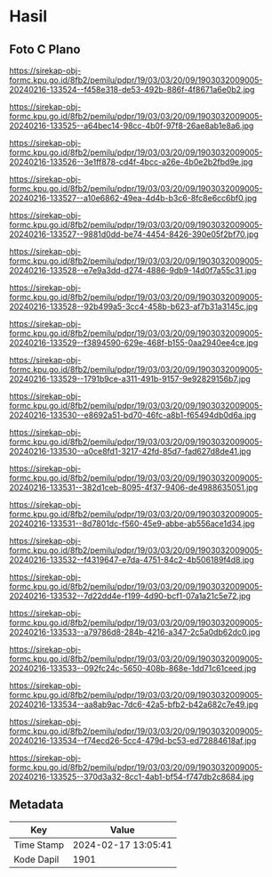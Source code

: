 # Hasil

## Foto C Plano

https://sirekap-obj-formc.kpu.go.id/8fb2/pemilu/pdpr/19/03/03/20/09/1903032009005-20240216-133524--f458e318-de53-492b-886f-4f8671a6e0b2.jpg

https://sirekap-obj-formc.kpu.go.id/8fb2/pemilu/pdpr/19/03/03/20/09/1903032009005-20240216-133525--a64bec14-98cc-4b0f-97f8-26ae8ab1e8a6.jpg

https://sirekap-obj-formc.kpu.go.id/8fb2/pemilu/pdpr/19/03/03/20/09/1903032009005-20240216-133526--3e1ff878-cd4f-4bcc-a26e-4b0e2b2fbd9e.jpg

https://sirekap-obj-formc.kpu.go.id/8fb2/pemilu/pdpr/19/03/03/20/09/1903032009005-20240216-133527--a10e6862-49ea-4d4b-b3c6-8fc8e6cc6bf0.jpg

https://sirekap-obj-formc.kpu.go.id/8fb2/pemilu/pdpr/19/03/03/20/09/1903032009005-20240216-133527--9881d0dd-be74-4454-8426-390e05f2bf70.jpg

https://sirekap-obj-formc.kpu.go.id/8fb2/pemilu/pdpr/19/03/03/20/09/1903032009005-20240216-133528--e7e9a3dd-d274-4886-9db9-14d0f7a55c31.jpg

https://sirekap-obj-formc.kpu.go.id/8fb2/pemilu/pdpr/19/03/03/20/09/1903032009005-20240216-133528--92b499a5-3cc4-458b-b623-af7b31a3145c.jpg

https://sirekap-obj-formc.kpu.go.id/8fb2/pemilu/pdpr/19/03/03/20/09/1903032009005-20240216-133529--f3894590-629e-468f-b155-0aa2940ee4ce.jpg

https://sirekap-obj-formc.kpu.go.id/8fb2/pemilu/pdpr/19/03/03/20/09/1903032009005-20240216-133529--1791b9ce-a311-491b-9157-9e92829156b7.jpg

https://sirekap-obj-formc.kpu.go.id/8fb2/pemilu/pdpr/19/03/03/20/09/1903032009005-20240216-133530--e8692a51-bd70-46fc-a8b1-f65494db0d6a.jpg

https://sirekap-obj-formc.kpu.go.id/8fb2/pemilu/pdpr/19/03/03/20/09/1903032009005-20240216-133530--a0ce8fd1-3217-42fd-85d7-fad627d8de41.jpg

https://sirekap-obj-formc.kpu.go.id/8fb2/pemilu/pdpr/19/03/03/20/09/1903032009005-20240216-133531--382d1ceb-8095-4f37-9406-de4988635051.jpg

https://sirekap-obj-formc.kpu.go.id/8fb2/pemilu/pdpr/19/03/03/20/09/1903032009005-20240216-133531--8d7801dc-f560-45e9-abbe-ab556ace1d34.jpg

https://sirekap-obj-formc.kpu.go.id/8fb2/pemilu/pdpr/19/03/03/20/09/1903032009005-20240216-133532--f4319647-e7da-4751-84c2-4b506189f4d8.jpg

https://sirekap-obj-formc.kpu.go.id/8fb2/pemilu/pdpr/19/03/03/20/09/1903032009005-20240216-133532--7d22dd4e-f199-4d90-bcf1-07a1a21c5e72.jpg

https://sirekap-obj-formc.kpu.go.id/8fb2/pemilu/pdpr/19/03/03/20/09/1903032009005-20240216-133533--a79786d8-284b-4216-a347-2c5a0db62dc0.jpg

https://sirekap-obj-formc.kpu.go.id/8fb2/pemilu/pdpr/19/03/03/20/09/1903032009005-20240216-133533--092fc24c-5650-408b-868e-1dd71c61ceed.jpg

https://sirekap-obj-formc.kpu.go.id/8fb2/pemilu/pdpr/19/03/03/20/09/1903032009005-20240216-133534--aa8ab9ac-7dc6-42a5-bfb2-b42a682c7e49.jpg

https://sirekap-obj-formc.kpu.go.id/8fb2/pemilu/pdpr/19/03/03/20/09/1903032009005-20240216-133534--f74ecd26-5cc4-479d-bc53-ed72884618af.jpg

https://sirekap-obj-formc.kpu.go.id/8fb2/pemilu/pdpr/19/03/03/20/09/1903032009005-20240216-133525--370d3a32-8cc1-4ab1-bf54-f747db2c8684.jpg


## Metadata

| Key        | Value               |
| ---------- | ------------------- |
| Time Stamp | 2024-02-17 13:05:41 |
| Kode Dapil | 1901                |



